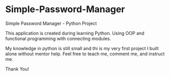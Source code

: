 # Simple-Password-Manager
Simple Password Manager - Python Project

This application is created during learning Python.
Using OOP and functional programming with connecting modules.

My knowledge in python is still small and thi is my very first project I built alone without mentor help.
Feel free to teach me, comment me, and instruct me.

Thank You!
